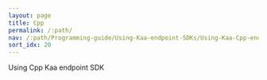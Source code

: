 ```yaml
---
layout: page
title: Cpp
permalink: /:path/
nav: /:path/Programming-guide/Using-Kaa-endpoint-SDKs/Using-Kaa-Cpp-endpoint-SDK
sort_idx: 20
---
```

Using Cpp Kaa endpoint SDK